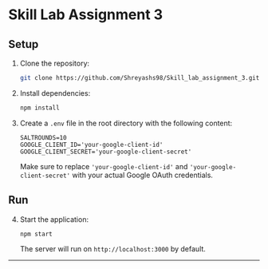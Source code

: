 # Skill Lab Assignment 3

## Setup

1. Clone the repository:

    ```bash
    git clone https://github.com/Shreyashs98/Skill_lab_assignment_3.git
    ```

2. Install dependencies:

    ```bash
    npm install
    ```

3. Create a `.env` file in the root directory with the following content:

    ```env
    SALTROUNDS=10
    GOOGLE_CLIENT_ID='your-google-client-id'
    GOOGLE_CLIENT_SECRET='your-google-client-secret'
    ```

    Make sure to replace `'your-google-client-id'` and `'your-google-client-secret'` with your actual Google OAuth credentials.

## Run

4. Start the application:

    ```bash
    npm start
    ```

    The server will run on `http://localhost:3000` by default.

---
